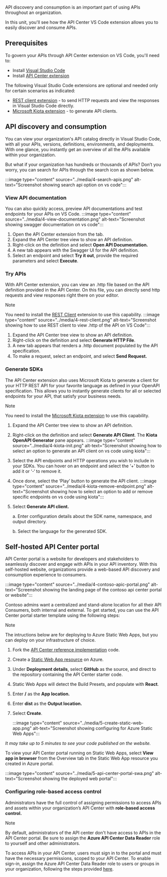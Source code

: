 API discovery and consumption is an important part of using APIs throughout an organization.

In this unit, you'll see how the API Center VS Code extension allows you to easily discover and consume APIs.

## Prerequisites

To govern your APIs through API Center extension on VS Code, you'll need to:

- Install [Visual Studio Code](https://code.visualstudio.com)
- Install [API Center extension](https://marketplace.visualstudio.com/items?itemName=apidev.azure-api-center)

The following Visual Studio Code extensions are optional and needed only for certain scenarios as indicated:

- [REST client extension](https://marketplace.visualstudio.com/items?itemName=humao.rest-client) - to send HTTP requests and view the responses in Visual Studio Code directly.
- [Microsoft Kiota extension](https://marketplace.visualstudio.com/items?itemName=ms-graph.kiota) - to generate API clients.

## API discovery and consumption

You can view your organization's API catalog directly in Visual Studio Code, with all your APIs, versions, definitions, environments, and deployments. With one glance, you instantly get an overview of all the APIs available within your organization.

But what if your organization has hundreds or thousands of APIs? Don’t you worry, you can search for APIs through the search icon as shown below.

:::image type="content" source="../media/4-search-apis.png" alt-text="Screenshot showing search api option on vs code":::

### View API documentation

You can also quickly access, preview API documentations and test endpoints for your APIs on VS Code.
    :::image type="content" source="../media/4-view-documentation.png" alt-text="Screenshot showing swagger documentation on vs code":::

1. Open the API Center extension from the tab.
2. Expand the API Center tree view to show an API definition.
3. Right-click on the definition and select **Open API Documentation.**
4. A new tab appears with the Swagger UI for the API definition.
5. Select an endpoint and select **Try it out**, provide the required parameters and select **Execute**.

### Try APIs

With API Center extension, you can view an .http file based on the API definition provided in the API Center. On this file, you can directly send http requests and view responses right there on your editor.

> [!NOTE]
> You need to install the [REST Client](https://marketplace.visualstudio.com/items?itemName=humao.rest-client) extension to use this capability.
:::image type="content" source="../media/4-rest-client.png" alt-text="Screenshot showing how to use REST client to view .http of the API on VS Code":::

1. Expand the API Center tree view to show an API definition.
2. Right-click on the definition and select **Generate HTTP File**.
3. A new tab appears that renders a .http document populated by the API specification.
4. To make a request, select an endpoint, and select **Send Request.**

### Generate SDKs

The API Center extension also uses Microsoft Kiota to generate a client for your HTTP REST API for your favorite language as defined in your OpenAPI specification. This allows you to instantly generate clients for all or selected endpoints for your API, that satisfy your business needs.

> [!NOTE]
> You need to install the [Microsoft Kiota extension](https://marketplace.visualstudio.com/items?itemName=ms-graph.kiota) to use this capability.

1. Expand the API Center tree view to show an API definition.
2. Right-click on the definition and select **Generate API Client**. The **Kiota OpenAPI Generator** pane appears.
:::image type="content" source="../media/4-kiota-init.png" alt-text="Screenshot showing how to select an option to generate an API client on vs code using kiota":::

3. Select the API endpoints and HTTP operations you wish to include in your SDKs. You can hover on an endpoint and select the ‘+’ button to add it or ‘-‘ to remove it.
4. Once done, select the ‘Play’ button to generate the API client.
:::image type="content" source="../media/4-kiota-remove-endpoint.png" alt-text="Screenshot showing how to select an option to add or remove specific endpoints on vs code using kiota":::

5. Select **Generate API client.**

    a. Enter configuration details about the SDK name, namespace, and output directory.

    b. Select the language for the generated SDK.

## Self-hosted API Center portal
API Center portal is a website for developers and stakeholders to seamlessly discover and engage with APIs in your API inventory. With this self-hosted website, organizations provide a web-based API discovery and consumption experience to consumers.

:::image type="content" source="../media/4-contoso-apic-portal.png" alt-text="Screenshot showing the landing page of the contoso api center portal or website":::

Contoso admins want a centralized and stand-alone location for all their API Consumers, both internal and external. To get started, you can use the API Center portal starter template using the following steps:

> [!NOTE]
> The intructions below are for deploying to Azure Static Web Apps, but you can deploy on your infrastructure of choice.

1. Fork the [API Center reference implementation](https://github.com/Azure/APICenter-Portal-Starter) code.
1. Create a [Static Web App resource](https://ms.portal.azure.com/#create/Microsoft.StaticApp) on Azure.
1. Under **Deployment details**, select **GitHub** as the source, and direct to the repository containing the API Center starter code.
1. Static Web Apps will detect the Build Presets, and populate with **React**.
1. Enter **/** as the **App location.**
1. Enter **dist** as the **Output location.**
1. Select **Create**.

    :::image type="content" source="../media/5-create-static-web-app.png" alt-text="Screenshot showing configuring for Azure Static Web Apps":::

*It may take up to 5 minutes to see your code published on the website.*

To view your API Center portal running on Static Web Apps, select **View app in browser** from the Overview tab in the Static Web App resource you created in Azure portal.

:::image type="content" source="../media/5-api-center-portal-swa.png" alt-text="Screenshot showing the deployed web portal":::

### Configuring role-based access control

Administrators have the full control of assigning permissions to access APIs and assets within your organization’s API Center with **role-based access control.**

> [!NOTE]
> By default, administrators of the API center don't have access to APIs in the API Center portal. Be sure to assign the **Azure API Center Data Reader** role to yourself and other administrators.

To access APIs in your API Center, users must sign in to the portal and must have the necessary permissions, scoped to your API Center. To enable sign-in, assign the Azure API Center Data Reader role to users or groups in your organization, following the steps provided [here](/azure/api-center/enable-api-center-portal?branch=release-ga-api-center#enable-sign-in-to-portal-by-microsoft-entra-users-and-groups).